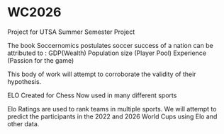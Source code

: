 # WC2026
Project for UTSA Summer Semester Project

The book Soccernomics postulates soccer success of a nation can be attributed to :
  GDP(Wealth)
  Population size (Player Pool)
  Experience (Passion for the game)
  
This body of work will attempt to corroborate the validity of their hypothesis.
  
ELO
  Created for Chess
  Now used in many different sports

Elo Ratings are used to rank teams in multiple sports.  We will attempt to predict the participants in the 2022 and 2026 World Cups using Elo and other data.
